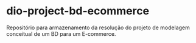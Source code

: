 # dio-project-bd-ecommerce
Repositório para armazenamento da resolução do projeto de modelagem conceitual de um BD para um E-commerce.
